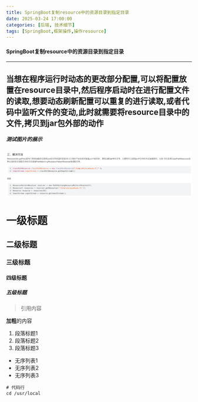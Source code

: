 ```yaml
---
title: SpringBoot复制resource中的资源目录到指定目录
date: 2025-03-24 17:00:00
categories: [后端, 技术细节]
tags: [SpringBoot,框架操作,操作resource]
---
```


#### SpringBoot复制resource中的资源目录到指定目录
---
当想在程序运行时动态的更改部分配置,可以将配置放置在resource目录中,然后程序启动时在进行配置文件的读取,想要动态刷新配置可以重复的进行读取,或者代码中监听文件的变动,此时就需要将resource目录中的文件,拷贝到jar包外部的动作
---

##### 测试图片的展示
![测试图片](/assets/img/posts/image.png)

# 一级标题
## 二级标题
### 三级标题
#### 四级标题
##### 五级标题

> 引用内容

**加粗**的内容

1. 段落标题1
2. 段落标题2
3. 段落标题3

- 无序列表1
- 无序列表2
- 无序列表3

```shell
# 代码行
cd /usr/local
```

